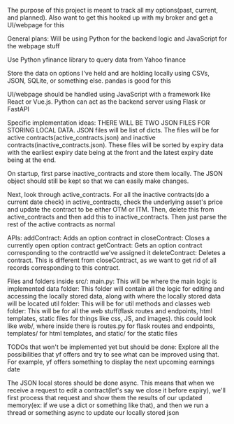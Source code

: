 The purpose of this project is meant to track all my options(past, current, and planned). Also want to get this hooked up with my broker and get a UI/webpage for this

General plans:
Will be using Python for the backend logic and JavaScript for the webpage stuff

Use Python yfinance library to query data from Yahoo finance

Store the data on options I've held and are holding locally using CSVs, JSON, SQLite, or something else. pandas is good for this

UI/webpage should be handled using JavaScript with a framework like React or Vue.js. Python can act as the backend server using Flask or FastAPI


Specific implementation ideas:
THERE WILL BE TWO JSON FILES FOR STORING LOCAL DATA. JSON files will be list of dicts. The files will be for active contracts(active_contracts.json) and inactive contracts(inactive_contracts.json).
These files will be sorted by expiry data with the earliest expiry date being at the front and the latest expiry date being at the end.

On startup, first parse inactive_contracts and store them locally. The JSON object should still be kept so that we can easily make changes.

Next, look through active_contracts. For all the inactive contracts(do a current date check) in active_contracts, check the underlying asset's price and update the contract to be either OTM or ITM.
Then, delete this from active_contracts and then add this to inactive_contracts. Then just parse the rest of the active contracts as normal

APIs:
addContract: Adds an option contract in
closeContract: Closes a currently open option contract
getContract: Gets an option contract corresponding to the contractId we've assigned it
deleteContract: Deletes a contract. This is different from closeContract, as we want to get rid of all records corresponding to this contract.


Files and folders inside src/:
main.py: This will be where the main logic is implemented
data folder: This folder will contain all the logic for editing and accessing the locally stored data, along with where the locally stored data will be located
util folder: This will be for util methods and classes
web folder: This will be for all the web stuff(flask routes and endpoints, html templates, static files for things like css, JS, and images). this could look like web/, where
inside there is routes.py for flask routes and endpoints, templates/ for html templates, and static/ for the static files


TODOs that won't be implemented yet but should be done:
Explore all the possibilities that yf offers and try to see what can be improved using that. For example, yf offers something to display the next upcoming earnings date

The JSON local stores should be done async. This means that when we receive a request to edit a contract(let's say we close it before expiry), we'll first process that request and show them the results of our updated memory(ex: if we use a dict or something like that), and then we run a thread or something async to update our locally stored json

